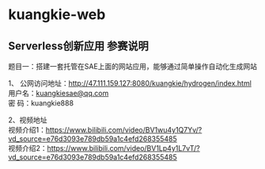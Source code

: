 # kuangkie-web
## Serverless创新应用 参赛说明
题目一：搭建一套托管在SAE上面的网站应用，能够通过简单操作自动化生成网站

1、 公网访问地址：http://47.111.159.127:8080/kuangkie/hydrogen/index.html<br>    	用户名：kuangkiesae@qq.com<br> 	密    码：kuangkie888

 2、视频地址 <br>
 视频介绍1：https://www.bilibili.com/video/BV1wu4y1Q7Yv/?vd_source=e76d3093e789db59a1c4efd268355485
 <br>
 视频介绍2：https://www.bilibili.com/video/BV1Lp4y1L7vT/?vd_source=e76d3093e789db59a1c4efd268355485
 

